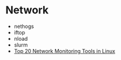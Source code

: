 # Network

-	nethogs
-	iftop
-	nload
-	slurm
-	[Top 20 Network Monitoring Tools in Linux](https://linoxide.com/monitoring-2/network-monitoring-tools-linux/)
